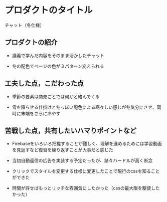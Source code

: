# プロダクトのタイトル
チャット（冬仕様）

## プロダクトの紹介

- 講義で学んだ内容をそのまま活かしたチャット

- 冬の配色でページの色が３パターン変えられる

## 工夫した点，こだわった点

- 季節の要素は商売ごとでは何かと絡んでくる

- 雪を降らせる仕掛けと冬っぽい配色による寒々しい感じが冬気分にさせ、同時に末端をさらに冷やす

## 苦戦した点，共有したいハマりポイントなど

- Firebaseをいろいろ把握することが難しく、理解を進めるためには学習動画を見返すなど復習を繰り返すことが大事だと感じた

- 当初自動返信の広告を実装する予定だったが、諸々ハードルが高く断念

- クリックでスタイルを変更する仕様に変更したことで現行のcssを知ることができた

- 時間が許せばもっとリッチな雰囲気にしたかった（cssの最大限を駆使したかった）


